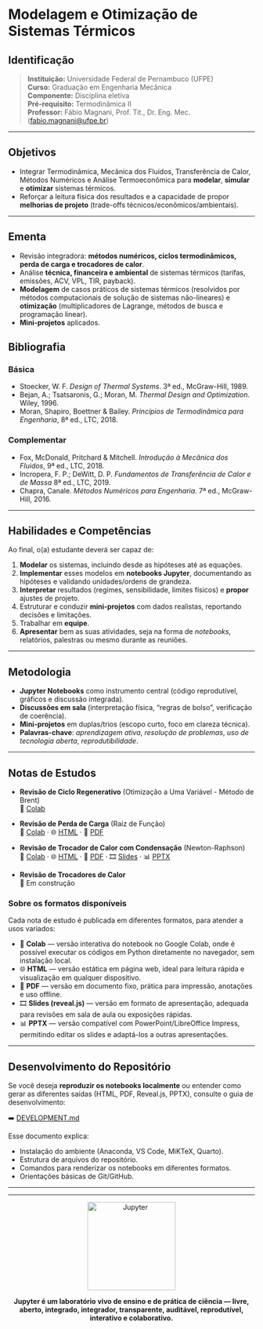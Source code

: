 # Modelagem e Otimização de Sistemas Térmicos


## Identificação
> **Instituição:** Universidade Federal de Pernambuco (UFPE)  
> **Curso:** Graduação em Engenharia Mecânica  
> **Componente:** Disciplina eletiva  
> **Pré-requisito:** Termodinâmica II  
> **Professor:** Fábio Magnani, Prof. Tit., Dr. Eng. Mec. (fabio.magnani@ufpe.br)  

---

## Objetivos
- Integrar Termodinâmica, Mecânica dos Fluidos, Transferência de Calor, Métodos Numéricos e Análise Termoeconômica para **modelar**, **simular** e **otimizar** sistemas térmicos.  
- Reforçar a leitura física dos resultados e a capacidade de propor **melhorias de projeto** (trade-offs técnicos/econômicos/ambientais).

---

## Ementa
- Revisão integradora: **métodos numéricos, ciclos termodinâmicos, perda de carga e trocadores de calor**.  
- Análise **técnica, financeira e ambiental** de sistemas térmicos (tarifas, emissões, ACV, VPL, TIR, payback).  
- **Modelagem** de casos práticos de sistemas térmicos (resolvidos por métodos computacionais de solução de sistemas não-lineares) e **otimização** (multiplicadores de Lagrange, métodos de busca e programação linear).  
- **Mini-projetos** aplicados.

## Bibliografia

### Básica
- Stoecker, W. F. *Design of Thermal Systems*. 3ª ed., McGraw-Hill, 1989.
- Bejan, A.; Tsatsaronis, G.; Moran, M. *Thermal Design and Optimization*. Wiley, 1996.
- Moran, Shapiro, Boettner & Bailey. *Princípios de Termodinâmica para Engenharia*, 8ª ed., LTC, 2018.

### Complementar
- Fox, McDonald, Pritchard & Mitchell. *Introdução à Mecânica dos Fluidos*, 9ª ed., LTC, 2018.
- Incropera, F. P.; DeWitt, D. P. *Fundamentos de Transferência de Calor e de Massa* 8ª ed., LTC, 2019.  
- Chapra, Canale. *Métodos Numéricos para Engenharia*. 7ª ed., McGraw-Hill, 2016.

---

## Habilidades e Competências
Ao final, o(a) estudante deverá ser capaz de:
1. **Modelar** os sistemas, incluindo desde as hipóteses até as equações.  
2. **Implementar** esses modelos em **notebooks Jupyter**, documentando as hipóteses e validando unidades/ordens de grandeza.  
3. **Interpretar** resultados (regimes, sensibilidade, limites físicos) e **propor** ajustes de projeto.  
4. Estruturar e conduzir **mini-projetos** com dados realistas, reportando decisões e limitações.
5. Trabalhar em **equipe**.
6. **Apresentar** bem as suas atividades, seja na forma de *notebooks*, relatórios, palestras ou mesmo durante as reuniões.

---

## Metodologia
- **Jupyter Notebooks** como instrumento central (código reprodutível, gráficos e discussão integrada).  
- **Discussões em sala** (interpretação física, “regras de bolso”, verificação de coerência).  
- **Mini-projetos** em duplas/trios (escopo curto, foco em clareza técnica).  
- **Palavras-chave**: *aprendizagem ativa*, *resolução de problemas*, *uso de tecnologia aberta*, *reprodutibilidade*.

---

## Notas de Estudos

- **Revisão de Ciclo Regenerativo** (Otimização a Uma Variável - Método de Brent)    
📓 [Colab](https://colab.research.google.com/github/Prof-Magnani/sistemas-termicos/blob/main/notebooks/ne-revisao-ciclo-regenerativo.ipynb)  
- **Revisão de Perda de Carga** (Raiz de Função)     
  📓 [Colab](https://colab.research.google.com/github/Prof-Magnani/sistemas-termicos/blob/main/notebooks/ne-revisao-perda-carga.ipynb) · 🌐 [HTML](./html/ne-revisao-perda-carga.html) · 📑 [PDF](./pdf/ne-revisao-perda-carga.pdf)
- **Revisão de Trocador de Calor com Condensação** (Newton-Raphson)  
  📓 [Colab](https://colab.research.google.com/github/Prof-Magnani/sistemas-termicos/blob/main/notebooks/ne-revisao-trocador-condensacao.ipynb) · 🌐 [HTML](./html/ne-revisao-newton-raphson.html) · 📑 [PDF](./pdf/ne-revisao-newton-raphson.pdf) · 🎞️ [Slides](./revealjs/ne-revisao-newton-raphson-slides.html) · 📊 [PPTX](./pptx/ne-revisao-newton-raphson.pptx)

- **Revisão de Trocadores de Calor**  
🚧 Em construção


 ### Sobre os formatos disponíveis

Cada nota de estudo é publicada em diferentes formatos, para atender a usos variados:

- 📓 **Colab** — versão interativa do notebook no Google Colab, onde é possível executar os códigos em Python diretamente no navegador, sem instalação local.  
- 🌐 **HTML** — versão estática em página web, ideal para leitura rápida e visualização em qualquer dispositivo.  
- 📑 **PDF** — versão em documento fixo, prática para impressão, anotações e uso offline.  
- 🎞️ **Slides (reveal.js)** — versão em formato de apresentação, adequada para revisões em sala de aula ou exposições rápidas.  
- 📊 **PPTX** — versão compatível com PowerPoint/LibreOffice Impress, permitindo editar os slides e adaptá-los a outras apresentações.

---

## Desenvolvimento do Repositório

Se você deseja **reproduzir os notebooks localmente** ou entender como gerar as diferentes saídas (HTML, PDF, Reveal.js, PPTX), consulte o guia de desenvolvimento:

➡️ [DEVELOPMENT.md](./DEVELOPMENT.md)

Esse documento explica:
- Instalação do ambiente (Anaconda, VS Code, MiKTeX, Quarto).  
- Estrutura de arquivos do repositório.  
- Comandos para renderizar os notebooks em diferentes formatos.  
- Orientações básicas de Git/GitHub.  


---

---

<p align="center">
  <a href="https://jupyter.org" target="_blank">
    <img src="https://jupyter.org/assets/homepage/main-logo.svg" alt="Jupyter" width="180"/>
  </a>
</p>

<p align="center">
  <b>Jupyter é um laboratório vivo de ensino e de prática de ciência — livre, aberto, integrado, integrador, transparente, auditável, reprodutível, interativo e colaborativo.</b>
</p>
